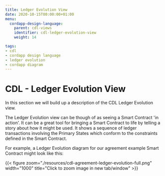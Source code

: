 ```yaml
---
title: Ledger Evolution View
date: 2020-10-15T00:00:00+01:00
menu:
  cordapp-design-language:
    parent: cdl-views
    identifier: cdl-ledger-evolution-view
    weight: 14

tags:
- cdl
- cordapp design language
- ledger evolution
- cordapp diagram
---
```


# CDL - Ledger Evolution View

In this section we will build up a description of the CDL Ledger Evolution view.

The Ledger Evolution view can be though of as seeing a Smart Contract 'in action'. It can be a great tool for bringing a Smart Contract to life by telling a story about how it might be used. It shows a sequence of ledger transactions involving the Primary States which conform to the constraints defined in the Smart Contract.

For example, a Ledger Evolution diagram for our agreement example Smart Contract might look like this:

{{< figure zoom="./resources/cdl-agreement-ledger-evolution-full.png" width="1000" title="Click to zoom image in new tab/window" >}}








